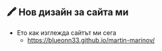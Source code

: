 ## 🖍️ Нов дизайн за сайта ми

- Ето как изглежда сайтът ми сега
  - https://blueonn33.github.io/martin-marinov/
